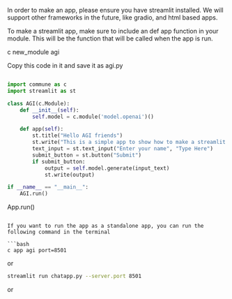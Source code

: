 In order to make an app, please ensure you have streamlit installed. We will support other frameworks in the future, like gradio, and html based apps. 

To make a streamlit app, make sure to include an def app function in your module. This will be the function that will be called when the app is run.

c new_module agi

Copy this code in it and save it as agi.py

```python

import commune as c
import streamlit as st

class AGI(c.Module):
    def __init__(self):
        self.model = c.module('model.openai')()

    def app(self):
        st.title("Hello AGI friends")
        st.write("This is a simple app to show how to make a streamlit app with commune")
        text_input = st.text_input("Enter your name", "Type Here")
        submit_button = st.button("Submit")
        if submit_button:
            output = self.model.generate(input_text)
            st.write(output)

if __name__ == "__main__":
    AGI.run()

```
App.run()
```

If you want to run the app as a standalone app, you can run the following command in the terminal

```bash
c app agi port=8501
```
or
```bash
streamlit run chatapp.py --server.port 8501
```
or 



